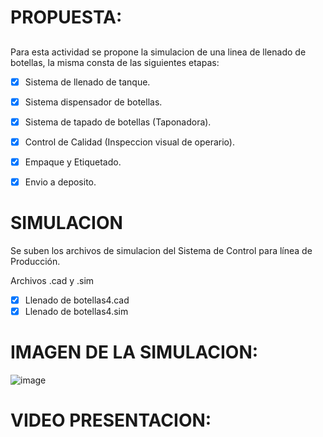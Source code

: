 # PROPUESTA:
##
Para esta actividad se propone la simulacion de una linea de llenado de botellas, la misma consta de las siguientes etapas:

- [x] Sistema de llenado de tanque.
- [x] Sistema dispensador de botellas.
- [x] Sistema de tapado de botellas (Taponadora).
- [x] Control de Calidad (Inspeccion visual de operario).
- [x] Empaque y Etiquetado.
- [x] Envio a deposito. 



# SIMULACION

Se suben los archivos de simulacion del Sistema de Control para línea de Producción.

Archivos .cad y .sim

- [x] Llenado de botellas4.cad
- [x] Llenado de botellas4.sim

# IMAGEN DE LA SIMULACION: 

![image](https://github.com/guelo2019/Sistemas-Ciberfisico---Proyecto-Final/assets/46485082/abcd6c05-74f2-4cd0-84f4-ffdc0a1076b9)

# VIDEO PRESENTACION: 






